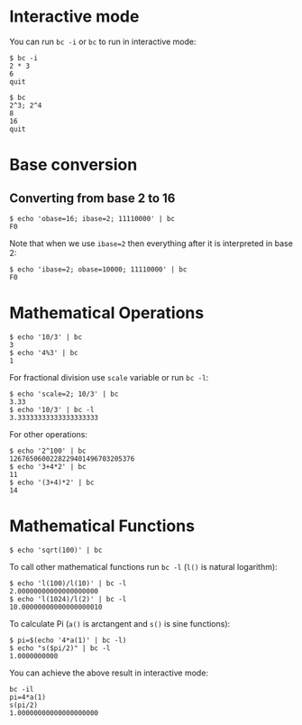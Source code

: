 # Interactive mode
You can run `bc -i` or `bc` to run in interactive mode:

```
$ bc -i
2 * 3
6
quit

$ bc
2^3; 2^4
8
16
quit
```
 
# Base conversion

## Converting from base 2 to 16

```
$ echo 'obase=16; ibase=2; 11110000' | bc
F0
```

Note that when we use `ibase=2` then everything after it is interpreted in base 2:

```
$ echo 'ibase=2; obase=10000; 11110000' | bc
F0
```

# Mathematical Operations

```
$ echo '10/3' | bc
3
$ echo '4%3' | bc
1
```

For fractional division use `scale` variable or run `bc -l`:

```
$ echo 'scale=2; 10/3' | bc
3.33
$ echo '10/3' | bc -l
3.33333333333333333333
```
For other operations:

```
$ echo '2^100' | bc
1267650600228229401496703205376
$ echo '3+4*2' | bc
11
$ echo '(3+4)*2' | bc
14
```

# Mathematical Functions

```
$ echo 'sqrt(100)' | bc
```

To call other mathematical functions run `bc -l` (`l()` is natural logarithm):

```
$ echo 'l(100)/l(10)' | bc -l
2.00000000000000000000
$ echo 'l(1024)/l(2)' | bc -l
10.00000000000000000010
```
To calculate Pi (`a()` is arctangent and `s()` is sine functions):

```
$ pi=$(echo '4*a(1)' | bc -l)
$ echo "s($pi/2)" | bc -l
1.0000000000
```
You can achieve the above result in interactive mode:

```
bc -il
pi=4*a(1)
s(pi/2)
1.00000000000000000000
```
